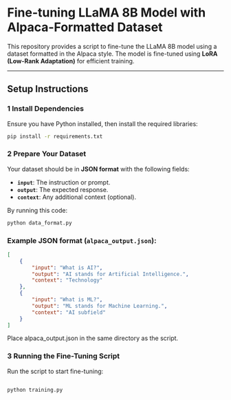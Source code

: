 # Fine-tuning LLaMA 8B Model with Alpaca-Formatted Dataset

This repository provides a script to fine-tune the LLaMA 8B model using a dataset formatted in the Alpaca style. The model is fine-tuned using **LoRA (Low-Rank Adaptation)** for efficient training.

---

##  **Setup Instructions**

### 1️ Install Dependencies
Ensure you have Python installed, then install the required libraries:

```bash
pip install -r requirements.txt
```
### 2️ Prepare Your Dataset  

Your dataset should be in **JSON format** with the following fields:  

- **`input`**: The instruction or prompt.  
- **`output`**: The expected response.  
- **`context`**: Any additional context (optional).
  
By running this code:

```bash
python data_format.py
```

### Example JSON format (`alpaca_output.json`):  

```json
[
    {
        "input": "What is AI?",
        "output": "AI stands for Artificial Intelligence.",
        "context": "Technology"
    },
    {
        "input": "What is ML?",
        "output": "ML stands for Machine Learning.",
        "context": "AI subfield"
    }
]
```
Place alpaca_output.json in the same directory as the script.
### 3 Running the Fine-Tuning Script
Run the script to start fine-tuning:

```bash

python training.py
```
